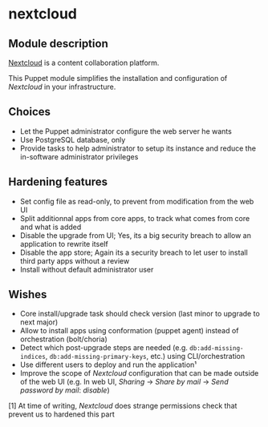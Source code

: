 # nextcloud

## Module description

[Nextcloud](https://nextcloud.com/) is a content collaboration platform.

This Puppet module simplifies the installation and configuration of _Nextcloud_ in your infrastructure.

## Choices

* Let the Puppet administrator configure the web server he wants
* Use PostgreSQL database, only
* Provide tasks to help administrator to setup its instance and reduce the in-software administrator privileges

## Hardening features

* Set config file as read-only, to prevent from modification from the web UI
* Split additionnal apps from core apps, to track what comes from core and what is added
* Disable the upgrade from UI; Yes, its a big security breach to allow an application to rewrite itself
* Disable the app store; Again its a security breach to let user to install third party apps without a review
* Install without default administrator user

## Wishes

* Core install/upgrade task should check version (last minor to upgrade to next major)
* Allow to install apps using conformation (puppet agent) instead of orchestration (bolt/choria)
* Detect which post-upgrade steps are needed (e.g. `db:add-missing-indices`, `db:add-missing-primary-keys`, etc.) using CLI/orchestration
* Use different users to deploy and run the application¹
* Improve the scope of _Nextcloud_ configuration that can be made outside of the web UI (e.g. In web UI, _Sharing_ → _Share by mail_ → _Send password by mail_: _disable_)

[1] At time of writing, _Nextcloud_ does strange permissions check that prevent us to hardened this part
